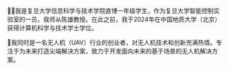 🧑‍🎓我是复旦大学信息科学与技术学院直博一年级学生，作为复旦大学智能控制实验室的一员，我师从陈雄教授。在此之前，我于2024年在中国地质大学（北京）获得计算机科学与技术学士学位。

🚀我同时是一名无人机（UAV）行业的创业者，对无人机技术和创新充满热情。专注于为未来打造尖端解决方案，致力于开发面向未来的基于场景的无人机解决方案。